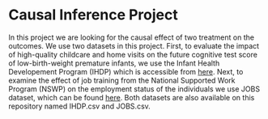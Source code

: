 # Causal Inference Project

In this project we are looking for the causal effect of two treatment on the outcomes. We use two datasets in this project. First, to evaluate the impact of high-quality childcare and home visits on the future cognitive test score of low-birth-weight premature infants, we use the Infant Health Developement Program (IHDP) which is accessible from [here](https://github.com/dmachlanski/CE888_2022/raw/main/project/data/ihdp.csv). Next, to examine the effect of job training from the National Supported Work Program (NSWP) on the employment status of the individuals we use JOBS dataset, which can be found [here](https://github.com/dmachlanski/CE888_2022/raw/main/project/data/jobs.csv). Both datasets are also available on this repository named IHDP.csv and JOBS.csv. 
